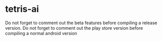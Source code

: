 # tetris-ai
Do not forget to comment out the beta features before compiling a release version.
Do not forget to comment out the play store version before compiling a normal android version
